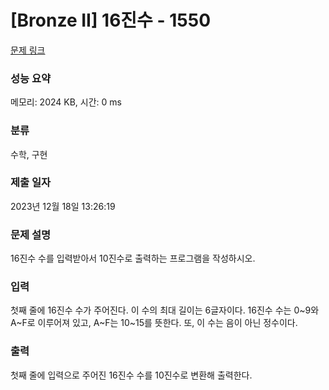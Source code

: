 # [Bronze II] 16진수 - 1550 

[문제 링크](https://www.acmicpc.net/problem/1550) 

### 성능 요약

메모리: 2024 KB, 시간: 0 ms

### 분류

수학, 구현

### 제출 일자

2023년 12월 18일 13:26:19

### 문제 설명

<p>16진수 수를 입력받아서 10진수로 출력하는 프로그램을 작성하시오.</p>

### 입력 

 <p>첫째 줄에 16진수 수가 주어진다. 이 수의 최대 길이는 6글자이다. 16진수 수는 0~9와 A~F로 이루어져 있고, A~F는 10~15를 뜻한다. 또, 이 수는 음이 아닌 정수이다.</p>

### 출력 

 <p>첫째 줄에 입력으로 주어진 16진수 수를 10진수로 변환해 출력한다.</p>

